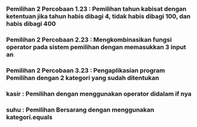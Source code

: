 ### Pemilihan 2 Percobaan 1.23 : Pemilihan tahun kabisat dengan ketentuan jika tahun habis dibagi 4, tidak habis dibagi 100, dan habis dibagi 400
### Pemilihan 2 Percobaan 2.23 : Mengkombinasikan fungsi operator pada sistem pemilihan dengan memasukkan 3 input an
### Pemilihan 2 Percobaan 3.23 : Pengaplikasian program Pemilihan dengan 2 kategori yang sudah ditentukan
### kasir : Pemilihan dengan menggunakan operator didalam if nya
### suhu :  Pemilihan Bersarang dengan menggunakan kategori.equals